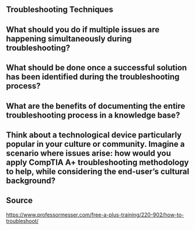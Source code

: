 ## Troubleshooting Techniques
## What should you do if multiple issues are happening simultaneously during troubleshooting?
## What should be done once a successful solution has been identified during the troubleshooting process?
## What are the benefits of documenting the entire troubleshooting process in a knowledge base?
## Think about a technological device particularly popular in your culture or community. Imagine a scenario where issues arise: how would you apply CompTIA A+ troubleshooting methodology to help, while considering the end-user’s cultural background?
## Source 
https://www.professormesser.com/free-a-plus-training/220-902/how-to-troubleshoot/